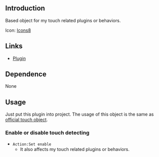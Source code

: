 ## Introduction

Based object for my touch related plugins or behaviors.

Icon: [Icons8](https://icons8.com/)

## Links

- [Plugin](https://rexrainbow.github.io/C3RexDoc/repo/rex_touchwrap.c3addon)

## Dependence

None

## Usage

Just put this plugin into project. The usage of this object is the same as [official touch object](https://www.scirra.com/manual/119/touch).

### Enable or disable touch detecting

- `Action:Set enable`
    - It also affects my touch related plugins or behaviors.
